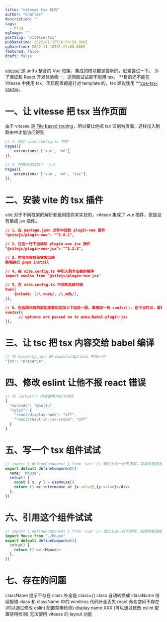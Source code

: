 ```yaml
---
title: "vitesse tsx 踩坑"
author: "Charles"
description: ""
tags:
  - blog
ogImage: ""
postSlug: "vitesse-tsx"
pubDatetime: 2022-01-15T16:56:59.000Z
upDatetime: 2022-11-18T01:22:08.000Z
featured: false
draft: false
---
```


[vitesse](https://github.com/antfu/vitesse) 是 antfu 整合的 Vue 框架，集成的模块都是最新的，赶紧尝试一下。
为了保证和 React 开发体验统一，这回就试试能不能用 tsx。
**目前还不能在 Vitesse 中使用 tsx，项目配置都是针对 template 的。tsx 建议使用 **[vue-tsx-starter](https://github.com/widcardw/vue-tsx-starter)。

# 一、让 vitesse 把 tsx 当作页面

由于 vitesse 是 [File based routing](https://github.com/antfu/vitesse/blob/main/src/pages)，所以要让他把 tsx 识别为页面，这样加入到路由中才能访问得到

```typescript
// 1、找到 vite.config.ts 中的
Pages({
	extensions: ['vue', 'md'],
}),

// 2、在数组里边加个 'tsx'
Pages({
	extensions: ['vue', 'md', 'tsx'],
}),
```

# 二、安装 vite 的 tsx 插件

vite 对于不同框架的解析都是用插件来实现的，vitesse 集成了 vue 插件，但是没有集成 jsx 插件。

```json
// 1、在 package.json 文件中找到 plugin-vue 插件
"@vitejs/plugin-vue": "^2.0.1",

// 2、在这一行下边添加 plugin-vue-jsx 插件
"@vitejs/plugin-vue-jsx": "^1.3.3",

// 3、在项目根目录安装以来
终端执行 pnpm install

// 4、在 vite.config.ts 中引入刚才安装的插件
import vueJsx from '@vitejs/plugin-vue-jsx'

// 5、在 vite.config.ts 中找到这段代码
Vue({
	include: [/\.vue$/, /\.md$/],
}),

// 6、在这段代码的前边或者后边加上下边这一段，直接加一句 vueJsx(), 这个也可以，留着大括号是为了以后需要的时候写配置
vueJsx({
      // options are passed on to @vue/babel-plugin-jsx
}),
```

# 三、让 tsc 把 tsx 内容交给 babel 编译

```typescript
// 在 tsconfig.json 的 compilerOptions 中加一句
"jsx": "preserve",
```

# 四、修改 eslint 让他不报 react 错误

```typescript
// 将 .eslintrc 内容替换为如下内容
{
  "extends": "@antfu",
  "rules": {
    "react/display-name": "off",
    "react/react-in-jsx-scope": "off"
  }
}
```

# 五、写一个 tsx 组件试试

```typescript
// import { defineComponent } from 'vue' // 理论上这一行不用写，如果你那里报找不到就放开注释
export default defineComponent({
  name: 'Mouse',
  setup() {
    const { x, y } = useMouse()
    return () => <div>mouse at {x.value},{y.value}</div>
  },
})
```

# 六、引用这个组件试试

```typescript
// import { defineComponent } from 'vue' // 理论上这一行不用写，如果你那里报找不到就放开注释
import Mouse from './Mouse'
export default defineComponent({
  setup() {
    return () => <Mouse/>
  },
})

```

# 七、存在的问题

className 提示不存在
class 补全是 class={}
class 自动转换成 className 继续报错
class 和 className 中的 windicss 代码补全丢失
react 命名空间不存在 (可以通过修改 eslint 配置禁用检测)
display name XXX (可以通过修改 eslint 配置禁用检测)
无法使用 vitesse 的 layout 功能
